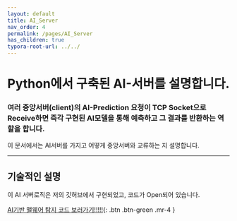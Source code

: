 ```yaml
---
layout: default
title: AI_Server
nav_order: 4
permalink: /pages/AI_Server
has_children: true
typora-root-url: ../../
---
```


# **Python에서 구축된 AI-서버를 설명합니다.**

### 여러 중앙서버(client)의 AI-Prediction 요청이 TCP Socket으로 Receive하면 즉각 구현된 AI모델을 통해 예측하고 그 결과를 반환하는 역할을 합니다.<br>



이 문서에서는 AI서버를 가지고 어떻게 중앙서버와 교류하는 지 설명합니다.



---

## 기술적인 설명<br>

이 AI 서버로직은 저의 깃허브에서 구현되었고, 코드가 Open되어 있습니다. <br>

[AI기반 맬웨어 탐지 코드 보러가기!!!!!](https://github.com/lastime1650/AI_based_Malware_Detection_with_VirusTotal_and_MalwareBazaar){: .btn .btn-green .mr-4 }

